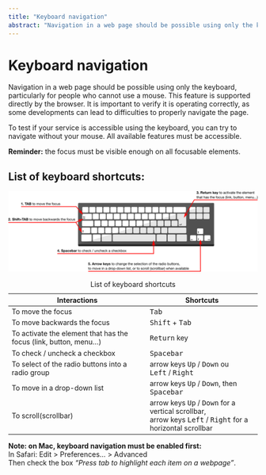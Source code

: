 ```yaml
---
title: "Keyboard navigation"
abstract: "Navigation in a web page should be possible using only the keyboard, particularly for people who cannot use a mouse"
---
```


# Keyboard navigation

Navigation in a web page should be possible using only the keyboard, particularly for people who cannot use a mouse. This feature is supported directly by the browser. It is important to verify it is operating correctly, as some developments can lead to difficulties to properly navigate the page.
  
To test if your service is accessible using the keyboard, you can try to navigate without your mouse. All available features must be accessible.  

**Reminder:** the focus must be visible enough on all focusable elements.

## List of keyboard shortcuts:

![keyboard shortcuts illustration](/en/web/images/keyboard.png)

<table class="table">
<caption class="sr-only">List of keyboard shortcuts</caption>
   <thead>
      <tr>
         <th>Interactions</th>
         <th>Shortcuts</th>
      </tr>
   </thead>
   <tbody>
      <tr>
         <td>To move the focus</td>
         <td><kbd>Tab</kbd></td>
      </tr>
      <tr>
         <td>To move backwards the focus</td>
         <td><kbd>Shift</kbd> + <kbd>Tab</kbd></td>
      </tr>
      <tr>
         <td>To activate the element that has the focus (link, button, menu…)</td>
         <td><kbd>Return</kbd> key</td>
      </tr>
      <tr>
         <td>To check / uncheck a checkbox</td>
         <td><kbd>Spacebar</kbd></td>
      </tr>
      <tr>
         <td>To select of the radio buttons into a radio group</td>
         <td>arrow keys <kbd>Up</kbd>&nbsp;/&nbsp;<kbd>Down</kbd> ou <kbd>Left</kbd>&nbsp;/&nbsp;<kbd>Right</kbd></td>
      </tr>
      <tr>
         <td>To move in a drop-down list</td>
         <td>arrow keys <kbd>Up</kbd>&nbsp;/&nbsp;<kbd>Down</kbd>, then <kbd>Spacebar</kbd></td>
      </tr>
	  <tr>
         <td>To scroll(scrollbar)</td>
         <td>arrow keys <kbd>Up</kbd>&nbsp;/&nbsp;<kbd>Down</kbd> for a vertical scrollbar,<br> arrow keys <kbd>Left</kbd>&nbsp;/&nbsp;<kbd>Right</kbd> for a horizontal scrollbar</td>
      </tr>
   </tbody>
</table>


**Note: on Mac, keyboard navigation must be enabled first:**  
In Safari: Edit > Preferences… > Advanced  
Then check the box *“Press tab to highlight each item on a webpage”*.
